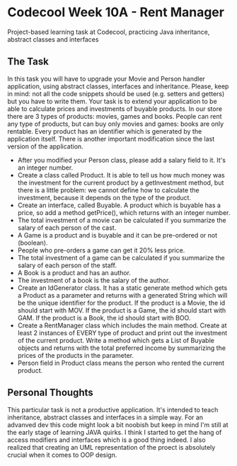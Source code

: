 # Codecool Week 10A - Rent Manager
Project-based learning task at Codecool, practicing Java inheritance, abstract classes and interfaces

## The Task
In this task you will have to upgrade your Movie and Person handler application, using abstract classes, interfaces and inheritance.
Please, keep in mind: not all the code snippets should be used (e.g. setters and getters) but you have to write them.
Your task is to extend your application to be able to calculate prices and investments of buyable products.
In our store there are 3 types of products: movies, games and books.
People can rent any type of products, but can buy only movies and games: books are only rentable.
Every product has an identifier which is generated by the application itself.
There is another important modification since the last version of the application.

- After you modified your Person class, please add a salary field to it. It's an integer number.
- Create a class called Product. It is able to tell us how much money was the investment for the current product by a getInvestment method, but there is a little problem: we cannot define how to calculate the investment, because it depends on the type of the product.
- Create an interface, called Buyable. A product which is buyable has a price, so add a method getPrice(), which returns with an integer number.
- The total investment of a movie can be calculated if you summarize the salary of each person of the cast.
- A Game is a product and is buyable and it can be pre-ordered or not (boolean).
- People who pre-orders a game can get it 20% less price.
- The total investment of a game can be calculated if you summarize the salary of each person of the staff.
- A Book is a product and has an author.
- The investment of a book is the salary of the author.
- Create an IdGenerator class. It has a static generate method which gets a Product as a parameter and returns with a generated String which will be the unique identifier for the product. If the product is a Movie, the id should start with MOV. If the product is a Game, the id should start with GAM. If the product is a Book, the id should start with BOO.
- Create a RentManager class which includes the main method. Create at least 2 instances of EVERY type of product and print out the investment of the current product. Write a method which gets a List of Buyable objects and returns with the total preferred income by summarizing the prices of the products in the parameter.
- Person field in Product class means the person who rented the current product.

## Personal Thoughts

This particular task is not a productive application. It's intended to teach inheritance, abstract classes and interfaces in a simple way.
For an advanved dev this code might look a bit noobish but keep in mind I'm still at the early stage of learning JAVA quirks.
I think I started to get the hang of access modifiers and interfaces which is a good thing indeed.
I also realized that creating an UML representation of the proect is absolutely crucial when it comes to OOP design.
